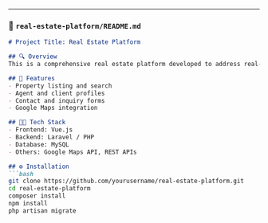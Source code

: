 
---

### 📁 `real-estate-platform/README.md`

```markdown
# Project Title: Real Estate Platform

## 🔍 Overview
This is a comprehensive real estate platform developed to address real-world requirements.

## 🚀 Features
- Property listing and search
- Agent and client profiles
- Contact and inquiry forms
- Google Maps integration

## 🧑‍💻 Tech Stack
- Frontend: Vue.js
- Backend: Laravel / PHP
- Database: MySQL
- Others: Google Maps API, REST APIs

## ⚙️ Installation
```bash
git clone https://github.com/yourusername/real-estate-platform.git
cd real-estate-platform
composer install
npm install
php artisan migrate
